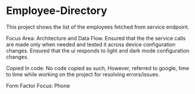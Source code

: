 # Employee-Directory
This project shows the list of the employees fetched from service endpoint.

Focus Area: Architecture and Data Flow.
Ensured that the the service calls are made only when needed and tested it across device configuration changes.
Ensured that the ui responds to light and dark mode configuration changes.

Copied In code: No code copied as such, However, referred to google, time to time while working on the project for resolving errors/issues.

Form Factor Focus: Phone
